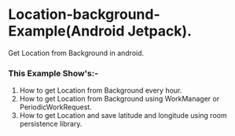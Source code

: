 # Location-background-Example(Android Jetpack).
Get Location from Background in android.

### This Example Show's:-
1) How to get Location from Background every hour.
2) How to get Location from Background using WorkManager or PeriodicWorkRequest.
3) How to get Location and save latitude and longitude using room persistence library.

